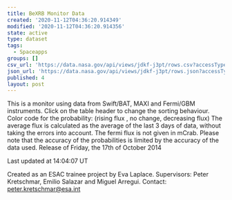 ```yaml
---
title: BeXRB Monitor Data
created: '2020-11-12T04:36:20.914349'
modified: '2020-11-12T04:36:20.914356'
state: active
type: dataset
tags:
  - Spaceapps
groups: []
csv_url: 'https://data.nasa.gov/api/views/jdkf-j3pt/rows.csv?accessType=DOWNLOAD'
json_url: 'https://data.nasa.gov/api/views/jdkf-j3pt/rows.json?accessType=DOWNLOAD'
published: 4
layout: post
---
```

This is a monitor using data from Swift/BAT, MAXI and Fermi/GBM instruments. 
Click on the table header to change the sorting behaviour. 
Color code for the probability: (rising flux , no change, decreasing flux)
The average flux is calculated as the average of the last 3 days of data, without taking the errors into account. The fermi flux is not given in mCrab. 
Please note that the accuracy of the probabilities is limited by the accuracy of the data used.
Release of Friday, the 17th of October 2014

Last updated at 14:04:07 UT

Created as an ESAC trainee project by Eva Laplace. 
Supervisors: Peter Kretschmar, Emilio Salazar and Miguel Arregui. 
Contact: peter.kretschmar@esa.int
